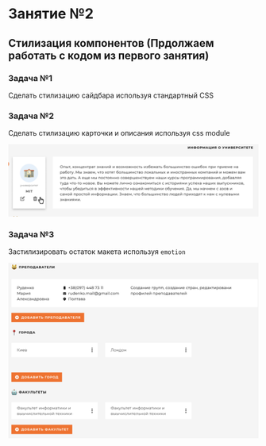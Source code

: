 # Занятие №2

## Стилизация компонентов (Прдолжаем работать с кодом из первого занятия)

### Задача №1

Сделать стилизацию сайдбара используя стандартный CSS

### Задача №2

Сделать стилизацию карточки и описания используя css module

![section](/images/section.png)

### Задача №3

Застилизировать остаток макета используя ```emotion ``` 

![emotion](/images/emotion.png)

